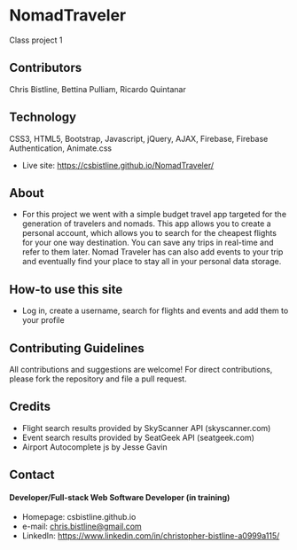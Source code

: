 # NomadTraveler
Class project 1

## Contributors
Chris Bistline, Bettina Pulliam, Ricardo Quintanar 

## Technology
CSS3, HTML5, Bootstrap, Javascript, jQuery, AJAX, Firebase, Firebase Authentication, Animate.css
* Live site: https://csbistline.github.io/NomadTraveler/

## About
* For this project we went with a simple budget travel app targeted for the generation of travelers and nomads. This app allows you to create a personal account, which allows you to search for the cheapest flights for your one way destination. You can save any trips in real-time and refer to them later. Nomad Traveler has can also add events to your trip and eventually find your place to stay all in your personal data storage.

## How-to use this site
* Log in, create a username, search for flights and events and add them to your profile

## Contributing Guidelines
All contributions and suggestions are welcome!
For direct contributions, please fork the repository and file a pull request. 

## Credits
* Flight search results provided by SkyScanner API (skyscanner.com)
* Event search results provided by SeatGeek API (seatgeek.com)
* Airport Autocomplete js by Jesse Gavin

## Contact
#### Developer/Full-stack Web Software Developer (in training)
* Homepage: csbistline.github.io
* e-mail: chris.bistline@gmail.com
* LinkedIn: https://www.linkedin.com/in/christopher-bistline-a0999a115/
